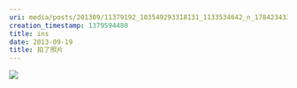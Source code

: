 ```yaml
---
uri: media/posts/201309/11379192_103549293318131_1133534642_n_17842343305033595.jpg
creation_timestamp: 1379594480
title: ins
date: 2013-09-19
title: 拍了照片
---
```


![](media/posts/201309/11379192_103549293318131_1133534642_n_17842343305033595.jpg)

